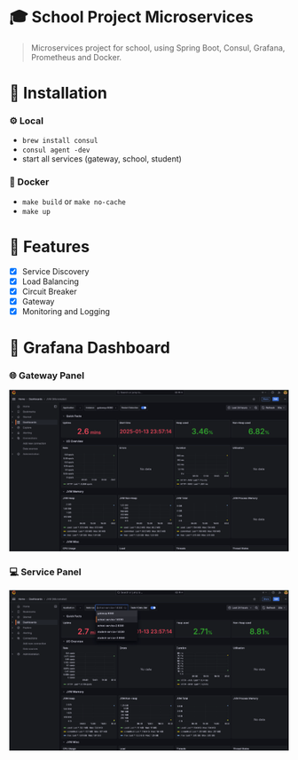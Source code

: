 # 🎓 School Project Microservices

> Microservices project for school, using Spring Boot, Consul, Grafana, Prometheus and Docker.

# 🚧 Installation

### ⚙️ Local

- `brew install consul`
- `consul agent -dev`
- start all services (gateway, school, student)

### 🐳 Docker

- `make build` or `make no-cache`
- `make up`

# 🧩 Features 

- [x] Service Discovery
- [x] Load Balancing
- [x] Circuit Breaker
- [x] Gateway
- [x] Monitoring and Logging

# 🚀 Grafana Dashboard

### 🌐 Gateway Panel
![img.png](docs/img.png)

### 💻 Service Panel
![img_1.png](docs/img_1.png)

